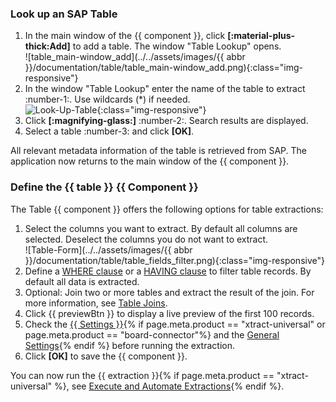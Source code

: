 

### Look up an SAP Table
1. In the main window of the {{ component }}, click **[:material-plus-thick:Add]** to add a table. The window "Table Lookup" opens.<br>
![table_main-window_add](../../assets/images/{{ abbr }}/documentation/table/table_main-window_add.png){:class="img-responsive"}
2. In the window "Table Lookup" enter the name of the table to extract :number-1:. Use wildcards (*) if needed.<br>
![Look-Up-Table](../../assets/images/documentation/components/table/table_look-up.png){:class="img-responsive"}
3. Click **[:magnifying-glass:]** :number-2:. Search results are displayed.
4. Select a table :number-3: and click **[OK]**. <br>

All relevant metadata information of the table is retrieved from SAP.
The application now returns to the main window of the {{ component }}.

### Define the {{ table }} {{ Component }}

The Table {{ component }} offers the following options for table extractions:

1. Select the columns you want to extract. By default all columns are selected. Deselect the columns you do not want to extract.<br>
![Table-Form](../../assets/images/{{ abbr }}/documentation/table/table_fields_filter.png){:class="img-responsive"}
2. Define a [WHERE clause](where-clause.md) or a [HAVING clause](having-clause.md) to filter table records. By default all data is extracted.
3. Optional: Join two or more tables and extract the result of the join. For more information, see [Table Joins](table-join.md).
4. Click {{ previewBtn }} to display a live preview of the first 100 records. 
5. Check the [{{ Settings }}](settings.md){% if page.meta.product == "xtract-universal" or page.meta.product == "board-connector"%} and the [General Settings](general-settings.md){% endif %} before running the extraction.
6. Click **[OK]** to save the {{ component }}.

You can now run the {{ extraction }}{% if page.meta.product == "xtract-universal" %}, see [Execute and Automate Extractions](../execute-and-automate-extractions/index.md){% endif %}.
